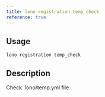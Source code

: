 ```yaml
---
title: lono registration temp_check
reference: true
---
```


## Usage

    lono registration temp_check

## Description

Check .lono/temp.yml file



